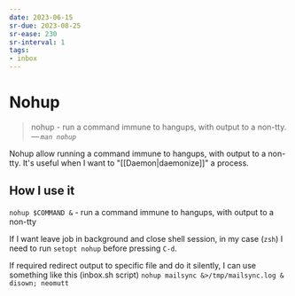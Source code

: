 ```yaml
---
date: 2023-06-15
sr-due: 2023-08-25
sr-ease: 230
sr-interval: 1
tags:
- inbox
---
```


# Nohup

> nohup - run a command immune to hangups, with output to a non-tty.\
> — <cite>`man nohup`</cite>

Nohup allow running a command immune to hangups, with output to a non-tty. It's
useful when I want to "[[Daemon|daemonize]]" a process.

## How I use it

`nohup $COMMAND &` - run a command immune to hangups, with output to a non-tty

If I want leave job in background and close shell session, in my case (`zsh`) I
need to run `setopt nohup` before pressing `C-d`.

If required redirect output to specific file and do it silently, I can use
something like this (inbox.sh script)
`nohup mailsync &>/tmp/mailsync.log & disown; neomutt`